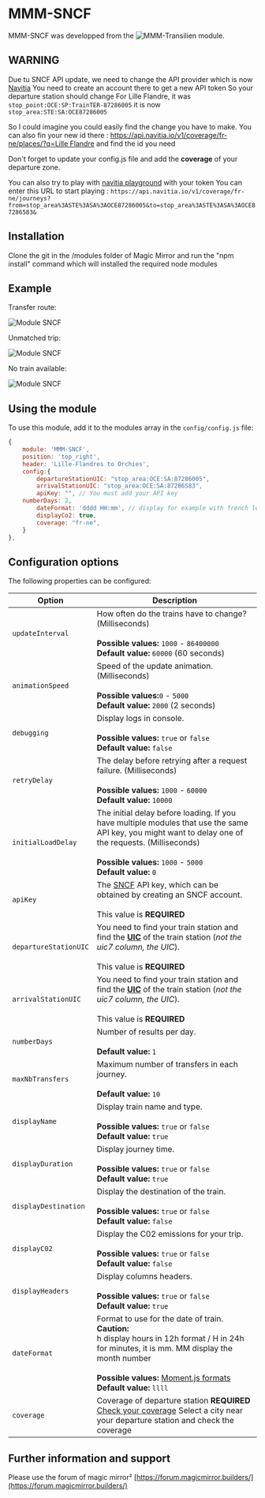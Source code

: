 # MMM-SNCF

MMM-SNCF was developped from the ![MMM-Transilien](https://github.com/lgmorand/MMM-Transilien) module.

## WARNING
Due tu SNCF API update, we need to change the API provider which is now [Navitia](https://www.navitia.io/)
You need to create an account there to get a new API token
So your departure station should change
For Lille Flandre, it was
`stop_point:OCE:SP:TrainTER-87286005`
it is now 
`stop_area:STE:SA:OCE87286005`

So I could imagine you could easily find the change you have to make.
You can also fin your new id there : [https://api.navitia.io/v1/coverage/fr-ne/places/?q=Lille Flandre](https://api.navitia.io/v1/coverage/fr-ne/places/?q=Lille%20Flandre)
and find the id you need

Don't forget to update your config.js file and add the **coverage** of your departure zone.

You can also try to play with [navitia playground](https://canaltp.github.io/navitia-playground/play.html) with your token
You can enter this URL to start playing :
`https://api.navitia.io/v1/coverage/fr-ne/journeys?from=stop_area%3ASTE%3ASA%3AOCE87286005&to=stop_area%3ASTE%3ASA%3AOCE87286583&`

## Installation

Clone the git in the /modules folder of Magic Mirror and run the "npm install" command which will installed the required node modules

## Example

Transfer route:

![Module SNCF](https://github.com/abrochet/MMM-SNCF/blob/master/screenshots/transilien.png)

Unmatched trip:

![Module SNCF](https://github.com/abrochet/MMM-SNCF/blob/master/screenshots/transilien_2.png) 

No train available:

![Module SNCF](https://github.com/abrochet/MMM-SNCF/blob/master/screenshots/transilien_3.png)

## Using the module

To use this module, add it to the modules array in the `config/config.js` file:

```javascript
{
    module: 'MMM-SNCF',
    position: 'top_right',
    header: 'Lille-Flandres to Orchies',
    config:{
        departureStationUIC: "stop_area:OCE:SA:87286005",
        arrivalStationUIC: "stop_area:OCE:SA:87286583",
        apiKey: "", // You must add your API key
	numberDays: 2,
        dateFormat: 'dddd HH:mm', // display for example with french locale Jeudi 08:43
        displayCo2: true,
        coverage: "fr-ne",
    }
},
```

## Configuration options

The following properties can be configured:

| Option           | Description
| ---------------- | -----------
| `updateInterval` | How often do the trains have to change? (Milliseconds) <br><br> **Possible values:** `1000` - `86400000` <br> **Default value:** `60000` (60 seconds)
| `animationSpeed` | Speed of the update animation. (Milliseconds) <br><br> **Possible values:**`0` - `5000` <br> **Default value:** `2000` (2 seconds)
| `debugging` | Display logs in console. <br><br> **Possible values:** `true` or `false` <br> **Default value:** `false`
| `retryDelay` | The delay before retrying after a request failure. (Milliseconds) <br><br> **Possible values:** `1000` - `60000` <br> **Default value:** `10000`
| `initialLoadDelay` | The initial delay before loading. If you have multiple modules that use the same API key, you might want to delay one of the requests. (Milliseconds) <br><br> **Possible values:** `1000` - `5000` <br> **Default value:** `0`
| `apiKey` | The [SNCF](https://www.digital.sncf.com/startup/api) API key, which can be obtained by creating an SNCF account. <br><br> This value is **REQUIRED**
| `departureStationUIC` | You need to find your train station and find the [**UIC**](https://ressources.data.sncf.com/explore/dataset/referentiel-gares-voyageurs) of the train station (*not the uic7 column, the UIC*).<br><br> This value is **REQUIRED**
| `arrivalStationUIC` | You need to find your train station and find the [**UIC**](https://ressources.data.sncf.com/explore/dataset/referentiel-gares-voyageurs) of the train station (*not the uic7 column, the UIC*).<br><br> This value is **REQUIRED**
| `numberDays` | Number of results per day. <br><br> **Default value:** `1` 
| `maxNbTransfers` | Maximum number of transfers in each journey. <br><br> **Default value:** `10` 
| `displayName` | Display train name and type. <br><br> **Possible values:** `true` or `false` <br> **Default value:** `true`
| `displayDuration` | Display journey time. <br><br> **Possible values:** `true` or `false` <br> **Default value:** `true`
| `displayDestination` | Display the destination of the train. <br><br> **Possible values:** `true` or `false` <br> **Default value:** `false`
| `displayC02` | Display the C02 emissions for your trip. <br><br> **Possible values:** `true` or `false` <br> **Default value:** `false`
| `displayHeaders` | Display columns headers. <br><br> **Possible values:** `true` or `false` <br> **Default value:** `true`
| `dateFormat` | Format to use for the date of train.<br> **Caution:**<br>h display hours in 12h format / H in 24h<br>for minutes, it is mm. MM display the month number<br><br> **Possible values:** [Moment.js formats](https://momentjs.com/docs/#/parsing/string-format/) <br> **Default value:** `llll`
| `coverage` | Coverage of departure station **REQUIRED**<br>[Check your coverage](https://www.navitia.io/datasets) Select a city near your departure station and check the coverage

## Further information and support

Please use the forum of magic mirror² [https://forum.magicmirror.builders/](https://forum.magicmirror.builders/)

